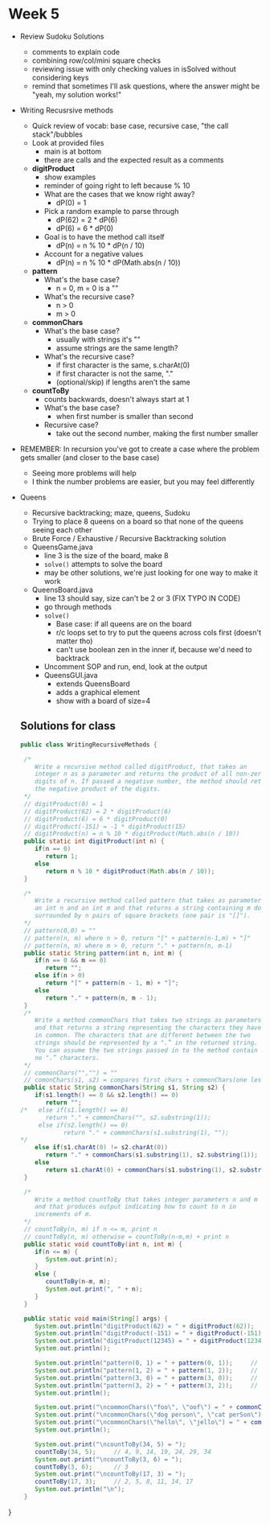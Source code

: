 # Week 5

+ Review Sudoku Solutions
  - comments to explain code
  - combining row/col/mini square checks
  - reviewing issue with only checking values in isSolved without considering keys
  - remind that sometimes I'll ask questions, where the answer might be "yeah, my solution works!"
+ Writing Recusrsive methods
  - Quick review of vocab: base case, recursive case, "the call stack"/bubbles
  - Look at provided files
    - main is at bottom
    - there are calls and the expected result as a comments
  - **digitProduct**
    - show examples
    - reminder of going right to left because % 10
    - What are the cases that we know right away?
      - dP(0) = 1
    - Pick a random example to parse through
      - dP(62) = 2 * dP(6)
      - dP(6) = 6 * dP(0)
    - Goal is to have the method call itself
      - dP(n) = n % 10 * dP(n / 10)
    - Account for a negative values
      - dP(n) = n % 10 * dP(Math.abs(n / 10))
  - **pattern**
    - What's the base case?
      - n = 0, m = 0 is a ""
    - What's the recursive case?
      - n > 0
      - m > 0
  - **commonChars**
    - What's the base case?
      - usually with strings it's ""
      - assume strings are the same length?
    - What's the recursive case?
      - if first character is the same, s.charAt(0)
      - if first character is not the same, "."
      - (optional/skip) if lengths aren't the same
  - **countToBy**
    - counts backwards, doesn't always start at 1
    - What's the base case?
      - when first number is smaller than second
    - Recursive case?
      - take out the second number, making the first number smaller
+ REMEMBER: In recursion you've got to create a case where the problem gets smaller (and closer to the base case)
  - Seeing more problems will help
  - I think the number problems are easier, but you may feel differently
+ Queens
  - Recursive backtracking; maze, queens, Sudoku
  - Trying to place 8 queens on a board so that none of the queens seeing each other
  - Brute Force / Exhaustive / Recursive Backtracking solution
  - QueensGame.java
    - line 3 is the size of the board, make 8
    - `solve()` attempts to solve the board
    - may be other solutions, we're just looking for one way to make it work
  - QueensBoard.java
    - line 13 should say, size can't be 2 or 3 (FIX TYPO IN CODE)
    - go through methods
    - `solve()`
      - Base case: if all queens are on the board
      - r/c loops set to try to put the queens across cols first (doesn't matter tho)
      - can't use boolean zen in the inner if, because we'd need to backtrack
    - Uncomment SOP and run, end, look at the output
    - QueensGUI.java
      - extends QueensBoard
      - adds a graphical element
      - show with a board of size=4

  ## Solutions for class
  ```java
  public class WritingRecursiveMethods {

   /*
      Write a recursive method called digitProduct, that takes an
      integer n as a parameter and returns the product of all non-zero
      digits of n. If passed a negative number, the method should return
      the negative product of the digits.
   */
   // digitProduct(0) = 1
   // digitProduct(62) = 2 * digitProduct(6)
   // digitProduct(6) = 6 * digitProduct(0)
   // digitProduct(-151) = -1 * digitProduct(15)
   // digitProduct(n) = n % 10 * digitProduct(Math.abs(n / 10))
   public static int digitProduct(int n) {
      if(n == 0)
         return 1;
      else
         return n % 10 * digitProduct(Math.abs(n / 10));
   }

   /*
      Write a recursive method called pattern that takes as parameters
      an int n and an int m and that returns a string containing m dots
      surrounded by n pairs of square brackets (one pair is "[]").
   */
   // pattern(0,0) = ""
   // pattern(n, m) where n > 0, return "[" + pattern(n-1,m) + "]"
   // pattern(n, m) where m > 0, return "." + pattern(n, m-1)
   public static String pattern(int n, int m) {
      if(n == 0 && m == 0)
         return "";
      else if(n > 0)
         return "[" + pattern(n - 1, m) + "]";
      else
         return "." + pattern(n, m - 1);
   }
   /*
      Write a method commonChars that takes two strings as parameters
      and that returns a string representing the characters they have
      in common. The characters that are different between the two
      strings should be represented by a ".” in the returned string.
      You can assume the two strings passed in to the method contain
      no ".” characters.
   */
   // commonChars("","") = ""
   // comonChars(s1, s2) = compares first chars + commonChars(one less letter)
   public static String commonChars(String s1, String s2) {
      if(s1.length() == 0 && s2.length() == 0)
         return "";
  /*   else if(s1.length() == 0)
         return "." + commonChars("", s2.substring(1));
       else if(s2.length() == 0)
              return "." + commonChars(s1.substring(1), "");
  */
      else if(s1.charAt(0) != s2.charAt(0))
         return "." + commonChars(s1.substring(1), s2.substring(1));
      else
         return s1.charAt(0) + commonChars(s1.substring(1), s2.substring(1));
   }

   /*
      Write a method countToBy that takes integer parameters n and m
      and that produces output indicating how to count to n in
      increments of m.
   */
   // countToBy(n, m) if n <= m, print n
   // countToBy(n, m) otherwise = countToBy(n-m,m) + print n
   public static void countToBy(int n, int m) {
      if(n <= m) {
         System.out.print(n);
      }
      else {
         countToBy(n-m, m);
         System.out.print(", " + n);
      }
   }

   public static void main(String[] args) {
      System.out.println("digitProduct(62) = " + digitProduct(62));       // 12
      System.out.println("digitProduct(-151) = " + digitProduct(-151));   // -5
      System.out.println("digitProduct(12345) = " + digitProduct(12345)); // 120
      System.out.println();

      System.out.println("pattern(0, 1) = " + pattern(0, 1));     // "."
      System.out.println("pattern(1, 2) = " + pattern(1, 2));     // "[..]"
      System.out.println("pattern(3, 0) = " + pattern(3, 0));     // "[[[]]]"
      System.out.println("pattern(3, 2) = " + pattern(3, 2));     // "[[[..]]]"
      System.out.println();

      System.out.print("\ncommonChars(\"foo\", \"oof\") = " + commonChars("foo", "oof"));                // ".o."
      System.out.print("\ncommonChars(\"dog person\", \"cat perSon\") = " + commonChars("dog person", "cat perSon"));  // "... per.on"
      System.out.print("\ncommonChars(\"hello\", \"jello\") = " + commonChars("hello", "jello"));            // ".ello"
      System.out.println();

      System.out.print("\ncountToBy(34, 5) = ");
      countToBy(34, 5);     // 4, 9, 14, 19, 24, 29, 34
      System.out.print("\ncountToBy(3, 6) = ");
      countToBy(3, 6);      // 3
      System.out.print("\ncountToBy(17, 3) = ");
      countToBy(17, 3);     // 2, 5, 8, 11, 14, 17
      System.out.println("\n");
   }

}
  ```
